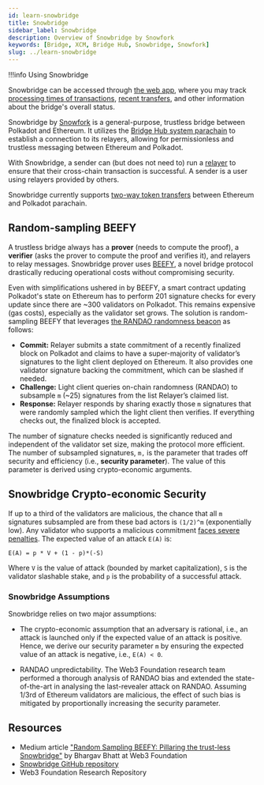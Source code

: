 ```yaml
---
id: learn-snowbridge
title: Snowbridge
sidebar_label: Snowbridge
description: Overview of Snowbridge by Snowfork
keywords: [Bridge, XCM, Bridge Hub, Snowbridge, Snowfork]
slug: ../learn-snowbridge
---
```


!!!info Using Snowbridge

Snowbridge can be accessed through [the web app](https://app.snowbridge.network/), where you may
track [processing times of transactions](https://app.snowbridge.network/status),
[recent transfers](https://app.snowbridge.network/history), and other information about the bridge's
overall status.



Snowbridge by [Snowfork](https://snowfork.com/) is a general-purpose, trustless bridge between
Polkadot and Ethereum. It utilizes the
[Bridge Hub system parachain](./learn-system-chains.md#bridge-hub) to establish a connection to its
relayers, allowing for permissionless and trustless messaging between Ethereum and Polkadot.

With Snowbridge, a sender can (but does not need to) run a
[relayer](https://docs.snowbridge.network/architecture/relayers) to ensure that their cross-chain
transaction is successful. A sender is a user using relayers provided by others.

Snowbridge currently supports
[two-way token transfers](https://docs.snowbridge.network/applications/token-transfers) between
Ethereum and Polkadot parachain.

## Random-sampling BEEFY

A trustless bridge always has a **prover** (needs to compute the proof), a **verifier** (asks the
prover to compute the proof and verifies it), and relayers to relay messages. Snowbridge prover uses
[BEEFY](./learn-consensus.md#bridging-beefy), a novel bridge protocol drastically reducing
operational costs without compromising security.

Even with simplifications ushered in by BEEFY, a smart contract updating Polkadot's state on
Ethereum has to perform 201 signature checks for every update since there are ~300 validators on
Polkadot. This remains expensive (gas costs), especially as the validator set grows. The solution is
random-sampling BEEFY that leverages
[the RANDAO randomness beacon](https://eth2book.info/capella/part2/building_blocks/randomness/) as
follows:

- **Commit:** Relayer submits a state commitment of a recently finalized block on Polkadot and
  claims to have a super-majority of validator’s signatures to the light client deployed on
  Ethereum. It also provides one validator signature backing the commitment, which can be slashed if
  needed.
- **Challenge:** Light client queries on-chain randomness (RANDAO) to subsample `m` (~25) signatures
  from the list Relayer’s claimed list.
- **Response:** Relayer responds by sharing exactly those `m` signatures that were randomly sampled
  which the light client then verifies. If everything checks out, the finalized block is accepted.

The number of signature checks needed is significantly reduced and independent of the validator set
size, making the protocol more efficient. The number of subsampled signatures, `m,` is the parameter
that trades off security and efficiency (i.e., **security parameter**). The value of this parameter
is derived using crypto-economic arguments.

## Snowbridge Crypto-economic Security

If up to a third of the validators are malicious, the chance that all `m` signatures subsampled are
from these bad actors is `(1/2)^m` (exponentially low). Any validator who supports a malicious
commitment [faces severe penalties](./learn-offenses.md). The expected value of an attack `E(A)` is:

```
E(A) = p * V + (1 - p)*(-S)
```

Where `V` is the value of attack (bounded by market capitalization), `S` is the validator slashable
stake, and `p` is the probability of a successful attack.

### Snowbridge Assumptions

Snowbridge relies on two major assumptions:

- The crypto-economic assumption that an adversary is rational, i.e., an attack is launched only if
  the expected value of an attack is positive. Hence, we derive our security parameter `m` by
  ensuring the expected value of an attack is negative, i.e., `E(A) < 0`.

- RANDAO unpredictability. The Web3 Foundation research team performed a thorough analysis of RANDAO
  bias and extended the state-of-the-art in analysing the last-revealer attack on RANDAO. Assuming
  1/3rd of Ethereum validators are malicious, the effect of such bias is mitigated by proportionally
  increasing the security parameter.

## Resources

- Medium article
  ["Random Sampling BEEFY: Pillaring the trust-less Snowbridge"](https://medium.com/@bhargav_22496/18a43a2cba9b)
  by Bhargav Bhatt at Web3 Foundation
- [Snowbridge GitHub repository](https://github.com/Snowfork/snowbridge)
- Web3 Foundation Research Repository
